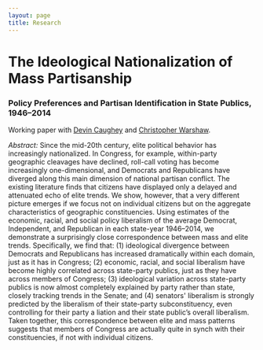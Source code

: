 ```yaml
---
layout: page
title: Research
---
```


# The Ideological Nationalization of Mass Partisanship

### Policy Preferences and Partisan Identification in State Publics, 1946–2014

Working paper with [Devin Caughey](http://caughey.mit.edu/welcome) and [Christopher Warshaw](http://web.mit.edu/~cwarshaw/www/).

*Abstract:* Since the mid-20th century, elite political behavior has increasingly
nationalized. In Congress, for example, within-party geographic cleavages have
declined, roll-call voting has become increasingly one-dimensional, and
Democrats and Republicans have diverged along this main dimension of national
partisan conflict. The existing literature finds that citizens have displayed
only a delayed and attenuated echo of elite trends. We show, however, that a
very different picture emerges if we focus not on individual citizens but on the
aggregate characteristics of geographic constituencies.  Using estimates of the
economic, racial, and social policy liberalism of the average Democrat,
Independent, and Republican in each state-year 1946–2014, we demonstrate a
surprisingly close correspondence between mass and elite trends. Specifically,
we find that: (1) ideological divergence between Democrats and Republicans has
increased dramatically within each domain, just as it has in Congress; (2)
economic, racial, and social liberalism have become highly correlated across
state-party publics, just as they have across members of Congress; (3)
ideological variation across state-party publics is now almost completely
explained by party rather than state, closely tracking trends in the Senate; and
(4) senators' liberalism is strongly predicted by the liberalism of their
state-party subconstituency, even controlling for their party a liation and
their state public’s overall liberalism. Taken together, this correspondence
between elite and mass patterns suggests that members of Congress are actually
quite in synch with their constituencies, if not with individual citizens.
